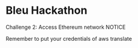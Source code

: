 # Bleu Hackathon

Challenge 2:
	Access Ethereum network 
NOTICE

Remember to put your credentials of aws translate
